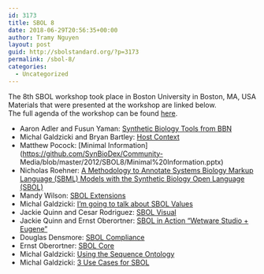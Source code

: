 ```yaml
---
id: 3173
title: SBOL 8
date: 2018-06-29T20:56:35+00:00
author: Tramy Nguyen
layout: post
guid: http://sbolstandard.org/?p=3173
permalink: /sbol-8/
categories:
  - Uncategorized
---
```

The 8th SBOL workshop took place in Boston University in Boston, MA, USA  
Materials that were presented at the workshop are linked below.  
The full agenda of the workshop can be found [here](https://docs.google.com/document/d/1TqUqovny1-4esIiVZJKPHAAdlcDnVL0kAqIqpycfLYc/edit#heading=h.2i3m39ieoijr).

  * Aaron Adler and Fusun Yaman: [Synthetic Biology Tools from BBN](https://github.com/SynBioDex/Community-Media/blob/master/2012/SBOL8/BBN_Tools.pdf)
  * Michal Galdzicki and Bryan Bartley: [Host Context](https://github.com/SynBioDex/Community-Media/blob/master/2012/SBOL8/HostContextPresentation.pptx)
  * Matthew Pocock: [Minimal Information](https://github.com/SynBioDex/Community-
Media/blob/master/2012/SBOL8/Minimal%20Information.pptx)
  * Nicholas Roehner: [A Methodology to Annotate Systems Biology Markup Language (SBML) Models with the Synthetic Biology Open Language (SBOL)](https://github.com/SynBioDex/Community-Media/blob/master/2012/SBOL8/roehner_myers_SBMLtoSBOL_boston2012.pdf)
  * Mandy Wilson: [SBOL Extensions](https://github.com/SynBioDex/Community-Media/blob/master/2012/SBOL8/SBOL%20Extensions.pptx)
  * Michal Galdzicki: [I’m going to talk about SBOL Values](https://github.com/SynBioDex/Community-Media/blob/master/2012/SBOL8/SBOL%20Values.pptx)
  * Jackie Quinn and Cesar Rodriguez: [SBOL Visual](https://github.com/SynBioDex/Community-Media/blob/master/2012/SBOL8/SBOL%20Visual.pdf)
  * Jackie Quinn and Ernst Oberortner: [SBOL in Action “Wetware Studio + Eugene”]()
  * Douglas Densmore: [SBOL Compliance](https://github.com/SynBioDex/Community-Media/blob/master/2012/SBOL8/sbol8-compliance.pdf)
  * Ernst Oberortner: [SBOL Core](https://github.com/SynBioDex/Community-Media/blob/master/2012/SBOL8/sbol8-core.pptx)
  * Michal Galdzicki: [Using the Sequence Ontology](https://github.com/SynBioDex/Community-Media/blob/master/2012/SBOL8/Using%20the%20Sequence%20Ontology.pptx)
  * Michal Galdzicki: [3 Use Cases for SBOL](https://github.com/SynBioDex/Community-Media/blob/master/2012/SBOL8/demo.pptx)